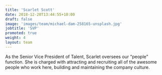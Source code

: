 ```yaml
---
title: 'Scarlet Scott'
date: 2018-12-20T13:44:55+10:00
draft: false
image: 'images/team/michael-dam-258165-unsplash.jpg'
jobtitle: 'SVP'
promoted: true
weight: 4
layout: team
---
```


As the Senior Vice President of Talent, Scarlet oversees our “people” function. She is charged with attracting and recruiting all of the awesome people who work here, building and maintaining the company culture.

